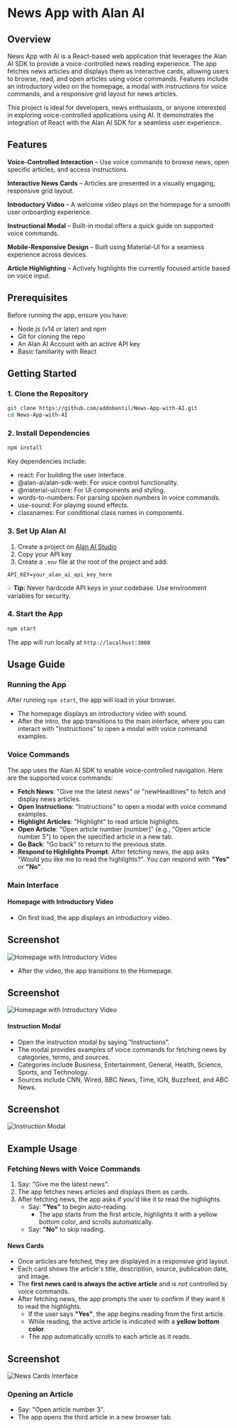 # News App with Alan AI

## Overview

News App with AI is a React-based web application that leverages the Alan AI SDK to provide a voice-controlled news reading experience. The app fetches news articles and displays them as interactive cards, allowing users to browse, read, and open articles using voice commands. Features include an introductory video on the homepage, a modal with instructions for voice commands, and a responsive grid layout for news articles.

This project is ideal for developers, news enthusiasts, or anyone interested in exploring voice-controlled applications using AI. It demonstrates the integration of React with the Alan AI SDK for a seamless user experience.

## Features

**Voice-Controlled Interaction** – Use voice commands to browse news, open specific articles, and access instructions.

**Interactive News Cards** – Articles are presented in a visually engaging, responsive grid layout.

**Introductory Video** – A welcome video plays on the homepage for a smooth user onboarding experience.

**Instructional Modal** – Built-in modal offers a quick guide on supported voice commands.

**Mobile-Responsive Design** – Built using Material-UI for a seamless experience across devices.

**Article Highlighting** – Actively highlights the currently focused article based on voice input.

## Prerequisites

Before running the app, ensure you have:

- Node.js (v14 or later) and npm
- Git for cloning the repo
- An Alan AI Account with an active API key
- Basic familiarity with React

## Getting Started

### 1. Clone the Repository

```bash
git clone https://github.com/addobentil/News-App-with-AI.git
cd News-App-with-AI
```

### 2. Install Dependencies

```bash
npm install
```

Key dependencies include:

- react: For building the user interface.
- @alan-ai/alan-sdk-web: For voice control functionality.
- @material-ui/core: For UI components and styling.
- words-to-numbers: For parsing spoken numbers in voice commands.
- use-sound: For playing sound effects.
- classnames: For conditional class names in components.

### 3. Set Up Alan AI

1. Create a project on [Alan AI Studio](https://studio.alan.app/)
2. Copy your API key
3. Create a `.env` file at the root of the project and add:

```env
API_KEY=your_alan_ai_api_key_here
```

💡 **Tip:** Never hardcode API keys in your codebase. Use environment variables for security.

### 4. Start the App

```bash
npm start
```

The app will run locally at `http://localhost:3000`

## Usage Guide

### Running the App

After running `npm start`, the app will load in your browser.

- The homepage displays an introductory video with sound.
- After the intro, the app transitions to the main interface, where you can interact with "Instructions" to open a modal with voice command examples.

### Voice Commands

The app uses the Alan AI SDK to enable voice-controlled navigation. Here are the supported voice commands:

- **Fetch News**: "Give me the latest news" or "newHeadlines" to fetch and display news articles.
- **Open Instructions**: "Instructions" to open a modal with voice command examples.
- **Highlight Articles**: "Highlight" to read article highlights.
- **Open Article**: "Open article number [number]" (e.g., "Open article number 5") to open the specified article in a new tab.
- **Go Back**: "Go back" to return to the previous state.
- **Respond to Highlights Prompt**: After fetching news, the app asks "Would you like me to read the highlights?". You can respond with **"Yes"** or **"No"**.

### Main Interface

#### Homepage with Introductory Video

- On first load, the app displays an introductory video.

## Screenshot

![Homepage with Introductory Video](./src/images/introductory-page.jpg)

- After the video, the app transitions to the Homepage.

## Screenshot

![Homepage with Introductory Video](./src/images/homepage.jpg)

#### Instruction Modal

- Open the instruction modal by saying "Instructions".
- The modal provides examples of voice commands for fetching news by categories, terms, and sources.
- Categories include Business, Entertainment, General, Health, Science, Sports, and Technology.
- Sources include CNN, Wired, BBC News, Time, IGN, Buzzfeed, and ABC News.

## Screenshot

![Instruction Modal](./src/images/instructions.jpg)

## Example Usage

### Fetching News with Voice Commands

1. Say: "Give me the latest news".
2. The app fetches news articles and displays them as cards.
3. After fetching news, the app asks if you'd like it to read the highlights.
   - Say: **"Yes"** to begin auto-reading.
     - The app starts from the first article, highlights it with a yellow bottom color, and scrolls automatically.
   - Say: **"No"** to skip reading.

#### News Cards

- Once articles are fetched, they are displayed in a responsive grid layout.
- Each card shows the article's title, description, source, publication date, and image.
- The **first news card is always the active article** and is not controlled by voice commands.
- After fetching news, the app prompts the user to confirm if they want it to read the highlights.
  - If the user says **"Yes"**, the app begins reading from the first article.
  - While reading, the active article is indicated with a **yellow bottom color**.
  - The app automatically scrolls to each article as it reads.

## Screenshot

![News Cards Interface](./src/images/news-cards.jpg)

### Opening an Article

- Say: "Open article number 3".
- The app opens the third article in a new browser tab.
